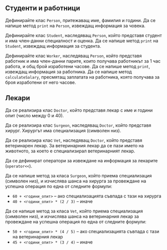 Студенти и работници
--------------------
Дефинирайте клас `Person`, притежаващ име, фамилия и години. Да се напише
метод `print` на `Person`, извеждащ информация за човека.

Дефинирайте клас `Student`, наследяващ `Person`, който представя студент
и има член-данни специалност и оценка. Да се напише метод `print` на
`Student`, извеждащ информация за студента.

Дефинирайте клас `Worker`, наследяващ `Person`, който представя работник
и има член-данни парите, които получава работникът за 1 час работа,
и общ брой изработени часове. Да се напише метод `print`,
извеждащ информация за работника. Да се напише метод `calculateSalary`,
пресмятащ заплатата на работника, която получава за броя
изработени от него часове.

Лекари
------
Да се реализира клас `Doctor`, който представя лекар с име и години опит
(число между 0 и 40).

Да се реализира клас `Surgeon`, наследяващ `Doctor`, който представя хирург.
Хирургът има специализация (символен низ).

Да се реализира клас `Vet`, наследяващ `Doctor`, който представя ветеринарен
лекар. За ветеринарния лекар да се пази името на животното,
за което е специализирал ветеринарният лекар.

Да се дефинират оператори за извеждане на информация за лекарите (`operator<<`).

Да се напише метод за класа `Surgeon`, който приема специализация
(символен низ), и изчислява шанса на хирурга за провеждане на успешна операция
по една от следните формули:
* `60 + <години_опит>` – ако специализацията съвпада с тази на хирурга
* `40 + <години_опит> * (2 / 3)` – иначе

Да се напише метод за класа `Vet`, който приема специализация
(символен низ), и изчислява шанса на ветеринарния лекар за провеждане на
успешна операция по една от следните формули:
* `50 + <години_опит> * (4 / 5)` – ако специализацията съвпада с тази
на ветеринарния лекар
* `45 + <години_опит> * (3 / 4)` – иначе
